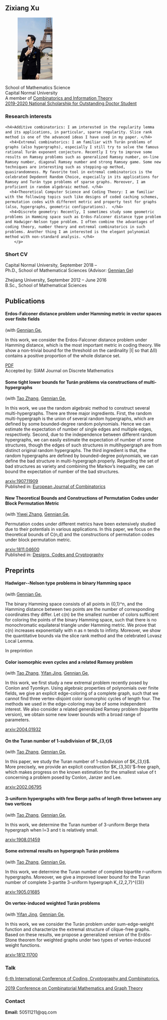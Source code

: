 

<meta charset="utf-8">
<meta http-equiv="X-UA-Compatible" content="IE=edge">
<meta name="viewport" content="width=device-width, initial-scale=1">


## Zixiang Xu
	
		
  <div class="about">
      <figure class="profile">
      <img src="XzxMarriage.png">
    </figure>
    <p class="description">
      School of Mathematics Science<br>
      Capital Normal University<br>
	    A member of <a href="http://staff.ustc.edu.cn/~drzhangx/group-chn/default.html" target="_blank">Combinatorics and Information Theory</a><br>
	 <a href="http://math.cnu.edu.cn//tzygg/yjsjy1/164993.htm" target="_blank">2019-2020 National Scholarship for Outstanding Doctor Student</a>  
    </p>
   <h3> Research interests</h3>
    <p>
	    
	<h4>Additive combinatorics: I am interested in the regularity lemma and its applications, in particular, sparse regularity. Slice rank method is one of the advanced ideas I have used in my paper. </h4>        
      <h4>Extremal combinatorics: I am familiar with Turán problems of graphs (also hypergraphs), especially I still try to solve the famous rational Turán exponent conjecture. Recently I try to improve some results on Ramsey problems such as generalized Ramsey number, on-line Ramsey number, diagonal Ramsey number and strong Ramsey game. Some new techniques are interesting such as stepping-up method, quasirandomness. My favorite tool in extremal combinatorics is the celebrated Depdennt Random Choice, especially in its applications for Ramsey and Turán type problems of sparse graphs. Moreover, I am proficient in random algebraic method. </h4>
      <h4>Theoretical Computer Science and Coding Theory: I am familiar with the following topics such like designs of coded caching schemes, permutation codes with different metric and property test for graphs (also, hypergraphs, geometric configurations).  </h4>
      <h4>Discrete geometry: Recently, I sometimes study some geometric problems in Hamming space such as Erdos-Falconer distance type problem and Hadwiger-Nelson type problem. I often combine the advantages of coding theory, number theory and extremal combinatorics in such problems. Another thing I am interested is the elegant polynomial method with non-standard analysis. </h4>
        </p>
	
<h3>Short CV</h3>
    <p>
     Capital Normal University, September 2018 – <br>
      Ph.D., School of Mathematical Sciences (Advisor: <a href="http://math.cnu.edu.cn/szdw/qtjs/161049.htm" target="_blank">Gennian Ge</a>)
    </p>
    <p>
      Zhejiang University, September 2012 – June 2016<br>
      B.Sc., School of Mathematical Sciences
    </p>
	
	
	
<h2>Publications</h2>

 <div class="items">      
        <article class="item">   
  <h4>Erdos-Falconer distance problem under Hamming metric in vector spaces over finite fields</h4>
    <span>
      (with         
        <a href="http://math.cnu.edu.cn/szdw/qtjs/161049.htm" target="_blank">Gennian Ge</a>,    
    </span>
  <p>
    <p> In this work, we consider the  Erdos-Falconer distance problem under Hamming distance, which is the most important metric in coding theory. We show a non-trivial bound for the threshold on the cardinality |I| so that ∆(I) contains a positive proportion of the whole distance set.</p>
  <div class="item__primary-actions">
    <span><a href="Erdos_Falconer_distance_problem_under_Hamming_metric.pdf" target="_blank">PDF</a></span>  
</div>
		<div class="item__primary-actions">
 Accepted by:  <span>SIAM Journal on Discrete Mathematics</span>  
</div>
  </p>
  <p class="item__secondary-actions">
  
    
  </p>
</article>


<div class="items">      
        <article class="item">   
  <h4>Some tight lower bounds for Turán problems via constructions of multi-hypergraphs</h4>
    <span>
      (with       
        <a href="https://zhant220.github.io/homepage/" target="_blank">Tao Zhang</a>,  
        <a href="http://math.cnu.edu.cn/szdw/qtjs/161049.htm" target="_blank">Gennian Ge</a>,    
    </span>
  <p>
    <p> In this work, we use the random algebraic method to construct several multi-hypergraphs. There are three major ingredients. First, the random multi-hypergraph is the union of several random hypergraphs, which are defined by some bounded-degree random
polynomials. Hence we can estimate the expectation of number of single edges and multiple edges, respectively. Second, due to the independence between different random hypergraphs, we can easily estimate the expectation of number of some structures, though the edges of such structures in multihypergraph are from distinct original random hypergraphs. The third ingredient is that, the random hypergraphs are defined by bounded-degree polynomials, we can define the bad structure in multi-hypergraph properly. Regarding the set of bad structures as variety and combining the Markov’s inequality, we can bound the expectation of
number of the bad structures. </p>
 <div class="item__primary-actions">
    <span><a href="https://arxiv.org/pdf/1907.11909" target="_blank">arxiv:1907.11909</a></span>  
</div>
		<div class="item__primary-actions">
 Published in:  <span><a href="https://doi.org/10.1016/j.ejc.2020.103161" target="_blank">European Journal of Combinatorics</a></span>  
</div>
  </p>
  <p class="item__secondary-actions">
    
  </p>
</article>


<div class="items">     
        <article class="item">  
<h4> New Theoretical Bounds and Constructions of Permutation Codes under Block Permutation Metric</h4>
    <span>
      (with       
        <a href="http://faculty.sdu.edu.cn/ywzhang/zh_CN/zhym/992726/list/index.htm" target="_blank">Yiwei Zhang</a>,  
        <a href="http://math.cnu.edu.cn/szdw/qtjs/161049.htm" target="_blank">Gennian Ge</a>,    
    </span>
  <p>
    <p> Permutation codes under different metrics have been extensively studied due to their potentials in various applications. In this paper, we focus on the theoretical bounds of C(n,d) and the constructions of permutation codes under block permutation metric.</p>
 <div class="item__primary-actions">
    <span><a href="https://arxiv.org/pdf/1811.04600" target="_blank">arxiv:1811.04600</a></span>  
</div>
<div class="item__primary-actions">
 Published in:  <span><a href="https://link.springer.com/article/10.1007/s10623-019-00641-w" target="_blank">Designs, Codes and Cryptography</a></span>  
</div>
  </p>
  <p class="item__secondary-actions">
    
  </p>
</article>






<h2>Preprints</h2>


<div class="items">      
        <article class="item">   
  <h4>Hadwiger--Nelson type problems in binary Hamming space</h4>
    <span>
      (with       
        <a href="http://math.cnu.edu.cn/szdw/qtjs/161049.htm" target="_blank">Gennian Ge</a>,    
    </span>
  <p>
    <p> The binary Hamming space consists of all points in {0,1}^n, and the Hamming
distance between two points are the number of corresponding coordinates they differ.
Let c(n) be the smallest number of colors sufficient for coloring the points of the
binary Hamming space, such that there is no monochromatic equilateral triangle under
Hamming metric. We prove that c(n) increases exponentially with n as n tends to infinty. Moreover, we show the quantitative bounds via the slice rank method and the celebrated Lovasz Local Lemma. </p>
 <div class="item__primary-actions">
    <span>In preprintion</span>  
</div>

  </p>
  <p class="item__secondary-actions">

    
  </p>
</article>





















<div class="items">      
        <article class="item">   
  <h4>Color isomorphic even cycles and a related Ramsey problem</h4>
    <span>
      (with       
        <a href="https://zhant220.github.io/homepage/" target="_blank">Tao Zhang</a>, 
	    <a href="yifanjing.wordpress.com" target="_blank">Yifan Jing</a>,
        <a href="http://math.cnu.edu.cn/szdw/qtjs/161049.htm" target="_blank">Gennian Ge</a>,    
    </span>
  <p>
    <p> In this work, we first study a new extremal problem recently posed by Conlon and Tyomkyn. Using algebraic properties of polynomials over finite fields, we give an explicit edge-coloring of a complete graph, such that we cannot find three vertex-disjoint color isomorphic cycles of length four. The methods we used in the edge-coloring may be of some independent interest. We also consider a related generalized Ramsey problem (bipartite version), we obtain some new lower bounds with a broad range of parameters.  </p>
 <div class="item__primary-actions">
    <span><a href="https://arxiv.org/pdf/2004.01932" target="_blank">arxiv:2004.01932</a></span>  
</div>

  </p>
  <p class="item__secondary-actions">

    
  </p>
</article>









 <div class="items">      
        <article class="item">   
  <h4>On the Turan number of 1-subdivision of $K_{3,t}$</h4>
    <span>
      (with       
        <a href="https://zhant220.github.io/homepage/" target="_blank">Tao Zhang</a>,  
        <a href="http://math.cnu.edu.cn/szdw/qtjs/161049.htm" target="_blank">Gennian Ge</a>,    
    </span>
  <p>
    <p>In this paper, we study the Turan number of 1-subdivision of $K_{3,t}$. More precisely, we provide
an explicit construction $K_{3,30}'$-free graph, which makes progress on the known estimation for the smallest value of t concerning a problem posed by Conlon, Janzer and Lee. </p>
  <div class="item__primary-actions">
    <span><a href="https://arxiv.org/pdf/2002.06795" target="_blank">arxiv:2002.06795</a></span>  
</div>
  </p>
  <p class="item__secondary-actions">
    
  </p>
</article>














   <div class="items">      
        <article class="item">   
  <h4>3-uniform hypergraphs with few Berge paths of length three between any two vertices</h4>
    <span>
      (with       
        <a href="https://zhant220.github.io/homepage/" target="_blank">Tao Zhang</a>,  
        <a href="http://math.cnu.edu.cn/szdw/qtjs/161049.htm" target="_blank">Gennian Ge</a>,    
    </span>
  <p>
    <p> In this work, we determine the Turan number of 3-uniform Berge theta hypergraph when l=3 and t is relatively small.</p>
  <div class="item__primary-actions">
    <span><a href="https://arxiv.org/pdf/1908.01459" target="_blank">arxiv:1908.01459</a></span>  
</div>
  </p>
  <p class="item__secondary-actions">
    
  </p>
</article>


<div class="items">      
        <article class="item">  
  <h4>Some extremal results on hypergraph Turán problems</h4>
    <span>
      (with       
        <a href="https://zhant220.github.io/homepage/" target="_blank">Tao Zhang</a>,  
        <a href="http://math.cnu.edu.cn/szdw/qtjs/161049.htm" target="_blank">Gennian Ge</a>,    
    </span>
  <p>
    <p> In this work, we determine the Turan number of complete bipartite r-uniform hypergraphs. Moreover, we give a improved lower bound for the Turan number of complete 3-partite 3-uniform hypergraph K_{2,2,7}^{(3)} </p>
 <div class="item__primary-actions">
    <span><a href="https://arxiv.org/pdf/1905.01685" target="_blank">arxiv:1905.01685</a></span>  
</div>
  </p>
  <p class="item__secondary-actions">
    
  </p>
</article>

<div class="items">    
        <article class="item">  
  

  <h4>On vertex-induced weighted Turán problems</h4>
    <span>
      (with       
        <a href="yifanjing.wordpress.com" target="_blank">Yifan Jing</a>,  
        <a href="http://math.cnu.edu.cn/szdw/qtjs/161049.htm" target="_blank">Gennian Ge</a>,    
    </span>
  <p>
    <p> In this work, we we consider the Turán problem under sum-edge-weight function and characterize the extremal structure of cilque-free graphs. Based on these results, we propose a generalized version of the Erdős-Stone theorem for weighted graphs under two types of vertex-induced weight functions.</p>
<div class="item__primary-actions">
    <span><a href="https://arxiv.org/pdf/1812.11700" target="_blank">arxiv:1812.11700</a></span>  
</div>
  </p>
  <p class="item__secondary-actions">
    
  </p>
</article>



<h3>Talk</h3>

 <p><a href="https://www.hubu.edu.cn/info/1316/30867.htm" target="_blank">6-th International Conference of Coding, Cryptography and Combinatorics.</a></p>
 <p><a href="http://dimacs.fzu.edu.cn/ReadNews.asp?NewsID=1429" target="_blank">2019 Conference on Combinatorial Mathematics and Graph Theory</a></p>
<h3>Contact</h3>
    <p>
      <strong>Email:</strong> 50511211@qq.com<br>
      
 
  


 
